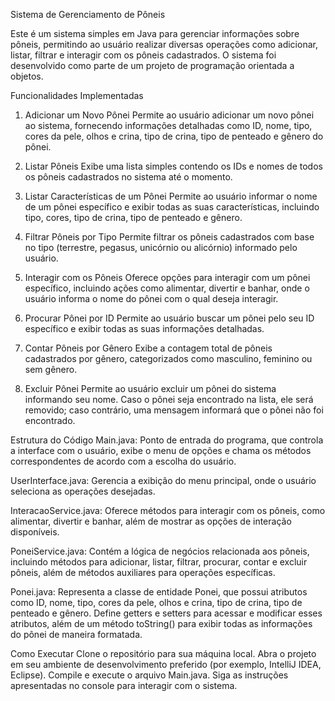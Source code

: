 Sistema de Gerenciamento de Pôneis

Este é um sistema simples em Java para gerenciar informações sobre pôneis, permitindo ao usuário realizar diversas operações como adicionar, listar, filtrar e interagir com os pôneis cadastrados. O sistema foi desenvolvido como parte de um projeto de programação orientada a objetos.

Funcionalidades Implementadas
1. Adicionar um Novo Pônei
Permite ao usuário adicionar um novo pônei ao sistema, fornecendo informações detalhadas como ID, nome, tipo, cores da pele, olhos e crina, tipo de crina, tipo de penteado e gênero do pônei.

2. Listar Pôneis
Exibe uma lista simples contendo os IDs e nomes de todos os pôneis cadastrados no sistema até o momento.

3. Listar Características de um Pônei
Permite ao usuário informar o nome de um pônei específico e exibir todas as suas características, incluindo tipo, cores, tipo de crina, tipo de penteado e gênero.

4. Filtrar Pôneis por Tipo
Permite filtrar os pôneis cadastrados com base no tipo (terrestre, pegasus, unicórnio ou alicórnio) informado pelo usuário.

5. Interagir com os Pôneis
Oferece opções para interagir com um pônei específico, incluindo ações como alimentar, divertir e banhar, onde o usuário informa o nome do pônei com o qual deseja interagir.

6. Procurar Pônei por ID
Permite ao usuário buscar um pônei pelo seu ID específico e exibir todas as suas informações detalhadas.

7. Contar Pôneis por Gênero
Exibe a contagem total de pôneis cadastrados por gênero, categorizados como masculino, feminino ou sem gênero.

8. Excluir Pônei
Permite ao usuário excluir um pônei do sistema informando seu nome. Caso o pônei seja encontrado na lista, ele será removido; caso contrário, uma mensagem informará que o pônei não foi encontrado.

Estrutura do Código
Main.java: Ponto de entrada do programa, que controla a interface com o usuário, exibe o menu de opções e chama os métodos correspondentes de acordo com a escolha do usuário.

UserInterface.java: Gerencia a exibição do menu principal, onde o usuário seleciona as operações desejadas.

InteracaoService.java: Oferece métodos para interagir com os pôneis, como alimentar, divertir e banhar, além de mostrar as opções de interação disponíveis.

PoneiService.java: Contém a lógica de negócios relacionada aos pôneis, incluindo métodos para adicionar, listar, filtrar, procurar, contar e excluir pôneis, além de métodos auxiliares para operações específicas.

Ponei.java: Representa a classe de entidade Ponei, que possui atributos como ID, nome, tipo, cores da pele, olhos e crina, tipo de crina, tipo de penteado e gênero. Define getters e setters para acessar e modificar esses atributos, além de um método toString() para exibir todas as informações do pônei de maneira formatada.

Como Executar
Clone o repositório para sua máquina local.
Abra o projeto em seu ambiente de desenvolvimento preferido (por exemplo, IntelliJ IDEA, Eclipse).
Compile e execute o arquivo Main.java.
Siga as instruções apresentadas no console para interagir com o sistema.
